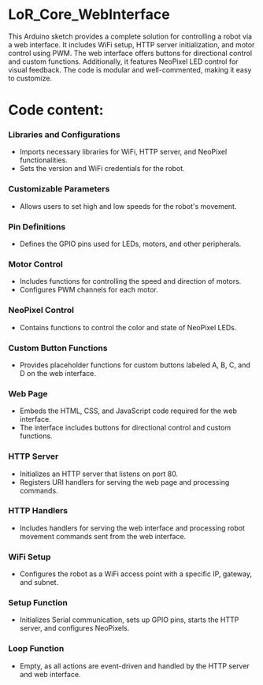 # LoR_Core_WebInterface

This Arduino sketch provides a complete solution for controlling a robot via a web interface. It includes WiFi setup, HTTP server initialization, and motor control using PWM. The web interface offers buttons for directional control and custom functions. Additionally, it features NeoPixel LED control for visual feedback. The code is modular and well-commented, making it easy to customize.

# Code content:

### Libraries and Configurations
- Imports necessary libraries for WiFi, HTTP server, and NeoPixel functionalities.
- Sets the version and WiFi credentials for the robot.

### Customizable Parameters
- Allows users to set high and low speeds for the robot's movement.

### Pin Definitions
- Defines the GPIO pins used for LEDs, motors, and other peripherals.

### Motor Control
- Includes functions for controlling the speed and direction of motors.
- Configures PWM channels for each motor.

### NeoPixel Control
- Contains functions to control the color and state of NeoPixel LEDs.

### Custom Button Functions
- Provides placeholder functions for custom buttons labeled A, B, C, and D on the web interface.

### Web Page
- Embeds the HTML, CSS, and JavaScript code required for the web interface.
- The interface includes buttons for directional control and custom functions.

### HTTP Server
- Initializes an HTTP server that listens on port 80.
- Registers URI handlers for serving the web page and processing commands.

### HTTP Handlers
- Includes handlers for serving the web interface and processing robot movement commands sent from the web interface.

### WiFi Setup
- Configures the robot as a WiFi access point with a specific IP, gateway, and subnet.

### Setup Function
- Initializes Serial communication, sets up GPIO pins, starts the HTTP server, and configures NeoPixels.

### Loop Function
- Empty, as all actions are event-driven and handled by the HTTP server and web interface.

